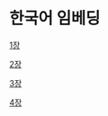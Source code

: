 # 한국어 임베딩

[1장][1장link]

[1장link]: https://ok-lab.tistory.com/136?category=922126 "1장입니다"

[2장][2장link]

[2장link]: https://ok-lab.tistory.com/137?category=922126 "1장입니다"

[3장][3장link]

[3장link]: https://ok-lab.tistory.com/141?category=922126 "1장입니다"

[4장][4장link]

[4장link]: https://ok-lab.tistory.com/158?category=922126 "1장입니다"
